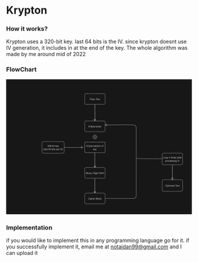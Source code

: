 # Krypton

### How it works?

Krypton uses a 320-bit key. last 64 bits is the IV.
since krypton doesnt use IV generation, it includes in at the end of the key. 
The whole algorithm was made by me around mid of 2022

### FlowChart

![flowchart](diagram.png "flowchart")

### Implementation
if you would like to implement this in any programming language go for it. if you successfully implement it, email me at notaidan99@gmail.com and I can upload it
